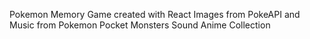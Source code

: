 Pokemon Memory Game created with React 
Images from PokeAPI and Music from Pokemon Pocket Monsters Sound Anime Collection